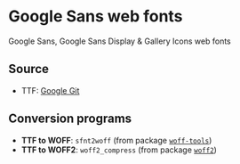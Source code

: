 # Google Sans web fonts
Google Sans, Google Sans Display & Gallery Icons web fonts

## Source
* TTF: [Google Git](https://bit.ly/GoogleSans)

## Conversion programs
* **TTF to WOFF**: `sfnt2woff` (from package [`woff-tools`](https://packages.ubuntu.com/woff-tools))
* **TTF to WOFF2**: `woff2_compress` (from package [`woff2`](https://packages.ubuntu.com/woff2))

